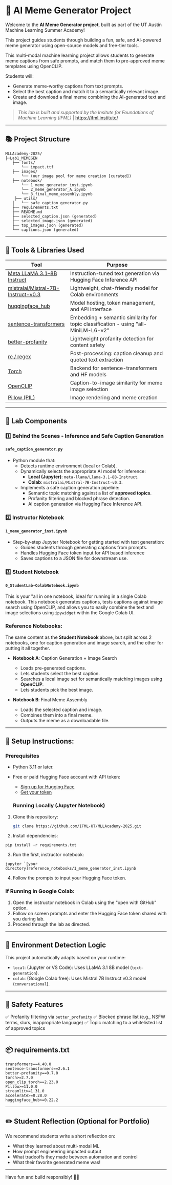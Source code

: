 
# 🤖 AI Meme Generator Project

Welcome to the **AI Meme Generator project**, built as part of the UT Austin Machine Learning Summer Academy! 

This project guides students through building a fun, safe, and AI-powered meme generator using open-source models and free-tier tools.

This multi-modal machine learning project allows students to generate meme captions from safe prompts, and match them to pre-approved meme templates using OpenCLIP.

Students will:
- Generate meme-worthy captions from text prompts.
- Select the best caption and match it to a semantically relevant image.
- Create and download a final meme combining the AI-generated text and image.

> _This lab is built and supported by the Insitute for Foundations of Machine Learning (IFML)_ | https://ifml.institute/

---

## 📚 Project Structure

```
MLLAcademy-2025/
├─Lab1_MEMEGEN
   ├── fonts/
       └── impact.ttf
   ├── images/
       └── (our image pool for meme creation [curated])
   ├── notebook/
       └── 1_meme_generator_inst.ipynb
       └── 2_meme_generator_A.ipynb
       └── 3_final_meme_assembly.ipynb
    ├── utils/
   │   └── safe_caption_generator.py
   ├── requirements.txt
   ├── README.md
   ├── selected_caption.json (generated)
   ├── selected_image.json (generated)
   ├── top_images.json (generated)
   └── captions.json (generated)
```

---

## 🧰 Tools & Libraries Used

| Tool | Purpose |
|------|---------|
| [Meta LLaMA 3.1–8B Instruct](https://huggingface.co/meta-llama/Llama-3.1-8B-Instruct) | Instruction-tuned text generation via Hugging Face Inference API |
| [mistralai/Mistral-7B-Instruct-v0.3](https://huggingface.co/mistralai/Mistral-7B-Instruct-v0.3) | Lightweight, chat-friendly model for Colab environments |
| [huggingface_hub](https://github.com/huggingface/huggingface_hub) | Model hosting, token management, and API interface |
| [sentence-transformers](https://www.sbert.net/) | Embedding + semantic similarity for topic classification - using "all-MiniLM-L6-v2" |
| [better-profanity](https://github.com/surge-ai/better-profanity) | Lightweight profanity detection for content safety |
| [re / regex](https://docs.python.org/3/library/re.html) | Post-processing: caption cleanup and quoted text extraction |
| [Torch](https://pytorch.org/) | Backend for sentence-transformers and HF models |
| [OpenCLIP](https://github.com/mlfoundations/open_clip) | Caption-to-image similarity for meme image selection |
| [Pillow (PIL)](https://python-pillow.org/) | Image rendering and meme creation |

---
## 🧠 Lab Components

### 1️⃣ Behind the Scenes - Inference and Safe Caption Generation
#### `safe_caption_generator.py`
- Python module that:
  - Detects runtime environment (local or Colab).
  - Dynamically selects the appropriate AI model for inference:
    - **Local (Jupyter)**: `meta-llama/Llama-3.1-8B-Instruct`.
    - **Colab**: `mistralai/Mistral-7B-Instruct-v0.3`.
  - Implements a safe caption generation pipeline:
    - Semantic topic matching against a list of **approved topics**.
    - Profanity filtering and blocked phrase detection.
    - AI caption generation via Hugging Face Inference API.

### 2️⃣ Instructor Notebook
#### `1_meme_generator_inst.ipynb`
- Step-by-step Jupyter Notebook for getting started with text generation:
  - Guides students through generating captions from prompts.
  - Handles Hugging Face token input for API based inference
  - Saves captions to a JSON file for downstream use.

### 3️⃣ Student Notebook
#### `0_StudentLab-ColabNotebook.ipynb`
This is your "all in one notebook, ideal for running in a single Colab notebook.
This notebook generates captions, tests captions against image search using OpenCLIP, 
and allows you to easily combine the text and image selections using `ipywidget` within
the Google Colab UI.

### Reference Notebooks:
The same content as the **Student Notebook** above, but split across 2 notebooks, 
one for caption generation and image search, and the other for putting it all together.
- **Notebook A**: Caption Generation + Image Search
  - Loads pre-generated captions.
  - Lets students select the best caption.
  - Searches a local image set for semantically matching images using **OpenCLIP**.
  - Lets students pick the best image.

- **Notebook B**: Final Meme Assembly
  - Loads the selected caption and image.
  - Combines them into a final meme.
  - Outputs the meme as a downloadable file.

---

## 🧪 Setup Instructions:

### Prerequisites
- Python 3.11 or later.
- Free or paid Hugging Face account with API token:
  - [Sign up for Hugging Face](https://huggingface.co/join)
  - [Get your token](https://huggingface.co/settings/tokens)

  ### Running Locally (Jupyter Notebook)
1. Clone this repository:
   ```bash
   git clone https://github.com/IFML-UT/MLLAcademy-2025.git
   ```

2. Install dependencies:
```
pip install -r requirements.txt
```

3. Run the first, instructor notebook:
```
jupyter `[your directory]reference_notebooks/1_meme_generator_inst.ipynb
```

4. Follow the prompts to input your Hugging Face token.

### If Running in Google Colab:
1. Open the instructor notebook in Colab using the "open with GitHub" option.
2. Follow on screen prompts and enter the Hugging Face token shared with you during lab.
3. Proceed through the lab as directed.

---

## 🔐 Environment Detection Logic
This project automatically adapts based on your runtime:
- `local`: (Jupyter or VS Code): Uses LLaMA 3.1 8B model (`text-generation`).
- `colab`: (Google Colab free): Uses Mistral 7B Instruct v0.3 model (`conversational`).

---

## 🚫 Safety Features
✅ Profanity filtering via `better_profanity`
✅ Blocked phrase list (e.g., NSFW terms, slurs, inappropriate language)
✅ Topic matching to a whitelisted list of approved topics

---

## 📦 requirements.txt


```
transformers==4.40.0
sentence-transformers==2.6.1
better-profanity==0.7.0
torch>=2.7.0
open_clip_torch==2.23.0
Pillow>=11.0.0
streamlit>=1.31.0
accelerate>=0.28.0
huggingface_hub>=0.22.2
```

---

## ✏️ Student Reflection (Optional for Portfolio)

We recommend students write a short reflection on:
- What they learned about multi-modal ML
- How prompt engineering impacted output
- What tradeoffs they made between automation and control
- What their favorite generated meme was!

---

Have fun and build responsibly! 🧠💡
